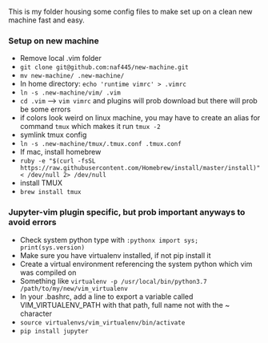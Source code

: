 This is my folder housing some config files to make set up
on a clean new machine fast and easy.

### Setup on new machine
- Remove local .vim folder
- `git clone git@github.com:naf445/new-machine.git`
- `mv new-machine/ .new-machine/`
- In home directory: `echo 'runtime vimrc' > .vimrc`
- `ln -s .new-machine/vim/ .vim`
- `cd .vim` --> `vim vimrc` and plugins will prob download but there will prob be some errors
- if colors look weird on linux machine, you may have to create an alias for command `tmux` which makes it run `tmux -2`
- symlink tmux config 
- `ln -s .new-machine/tmux/.tmux.conf .tmux.conf`
- If mac, install homebrew
- `ruby -e "$(curl -fsSL https://raw.githubusercontent.com/Homebrew/install/master/install)" < /dev/null 2> /dev/null`
- install TMUX
- `brew install tmux`

### Jupyter-vim plugin specific, but prob important anyways to avoid errors
- Check system python type with `:pythonx import sys; print(sys.version)`
- Make sure you have virtualenv installed, if not pip install it
- Create a virtual environment referencing the system python which vim was compiled on
- Something like `virtualenv -p /usr/local/bin/python3.7 /path/to/my/new/vim_virtualenv`
- In your .bashrc, add a line to export a variable called VIM_VIRTUALENV_PATH with that path, full name not with the ~ character
- `source virtualenvs/vim_virtualenv/bin/activate`
- `pip install jupyter` 

